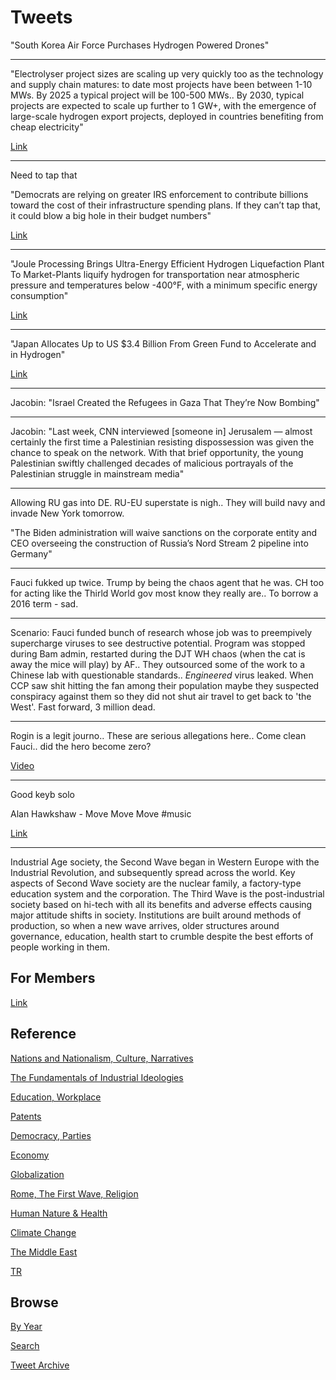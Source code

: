 # Tweets


"South Korea Air Force Purchases Hydrogen Powered Drones"

---

"Electrolyser project sizes are scaling up very quickly too as the
technology and supply chain matures: to date most projects have been
between 1-10 MWs. By 2025 a typical project will be 100-500 MWs.. By
2030, typical projects are expected to scale up further to 1 GW+, with
the emergence of large-scale hydrogen export projects, deployed in
countries benefiting from cheap electricity"

[Link](https://auroraer.com/media/companies-are-developing-over-200-gw-of-hydrogen-electrolyser-projects-globally-85-of-which-are-in-europe/)

---

Need to tap that

"Democrats are relying on greater IRS enforcement to contribute
billions toward the cost of their infrastructure spending plans. If
they can’t tap that, it could blow a big hole in their budget numbers"

[Link](https://www.politico.com/news/2021/05/19/tax-cheats-spending-biden-489387)

---

"Joule Processing Brings Ultra-Energy Efficient Hydrogen Liquefaction
Plant To Market-Plants liquify hydrogen for transportation near
atmospheric pressure and temperatures below -400°F, with a minimum
specific energy consumption"

[Link](https://bit.ly/3ot9Z1J)

---

"Japan Allocates Up to US $3.4 Billion From Green Fund to Accelerate and in Hydrogen"

[Link](https://bit.ly/3bSGJMX )

---

Jacobin: "Israel Created the Refugees in Gaza That They’re Now Bombing"

---

Jacobin: "Last week, CNN interviewed [someone in] Jerusalem — almost
certainly the first time a Palestinian resisting dispossession was
given the chance to speak on the network. With that brief opportunity,
the young Palestinian swiftly challenged decades of malicious
portrayals of the Palestinian struggle in mainstream media"

---

Allowing RU gas into DE. RU-EU superstate is nigh.. They will build
navy and invade New York tomorrow.

"The Biden administration will waive sanctions on the corporate entity
and CEO overseeing the construction of Russia’s Nord Stream 2 pipeline
into Germany"

---

Fauci fukked up twice. Trump by being the chaos agent that he was. CH
too for acting like the Thirld World gov most know they really
are.. To borrow a 2016 term - sad.

---

Scenario: Fauci funded bunch of research whose job was to preempively
supercharge viruses to see destructive potential. Program was stopped
during Bam admin, restarted during the DJT WH chaos (when the cat is
away the mice will play) by AF.. They outsourced some of the work to a
Chinese lab with questionable standards.. *Engineered* virus
leaked. When CCP saw shit hitting the fan among their population maybe
they suspected conspiracy against them so they did not shut air travel
to get back to 'the West'. Fast forward, 3 million dead.

---

Rogin is a legit journo.. These are serious allegations here.. Come
clean Fauci.. did the hero become zero? 

[Video](https://youtu.be/IqhKlkkc2Eo?t=95)

---

Good keyb solo

Alan Hawkshaw - Move Move Move \#music

[Link](https://youtu.be/56_O0awIlBc?t=89)

---

Industrial Age society, the Second Wave began in Western Europe with
the Industrial Revolution, and subsequently spread across the
world. Key aspects of Second Wave society are the nuclear family, a
factory-type education system and the corporation. The Third Wave is
the post-industrial society based on hi-tech with all its benefits and
adverse effects causing major attitude shifts in society. Institutions
are built around methods of production, so when a new wave arrives,
older structures around governance, education, health start to crumble
despite the best efforts of people working in them.

## For Members

[Link](https://thirdwave-members.herokuapp.com)

## Reference

[Nations and Nationalism, Culture, Narratives](/2013/02/nations-and-nationalism.md)

[The Fundamentals of Industrial Ideologies](/2011/04/fundamentals-of-industrial-ideologies.md)

[Education, Workplace](2017/09/education-workplace.md)

[Patents](/2018/09/patents.md)

[Democracy, Parties](/2016/11/democracy.md)

[Economy](/2018/05/economy.md)

[Globalization](/2018/09/globalization.md)

[Rome, The First Wave, Religion](/2017/12/rome.md)

[Human Nature & Health](/2020/07/human-nature.md)

[Climate Change](/2018/12/climate.md)

[The Middle East](/2019/07/middleeast.md)

[TR](../tr)

## Browse

[By Year](years.md)

[Search](search.html)

[Tweet Archive](/tweets/README.md)


